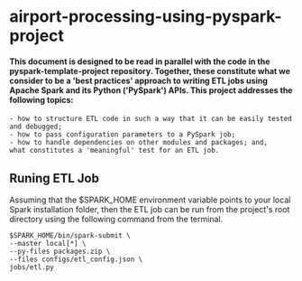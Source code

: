 ﻿# airport-processing-using-pyspark-project
#### This document is designed to be read in parallel with the code in the pyspark-template-project repository. Together, these constitute what we consider to be a 'best practices' approach to writing ETL jobs using Apache Spark and its Python ('PySpark') APIs. This project addresses the following topics:

    - how to structure ETL code in such a way that it can be easily tested and debugged;
    - how to pass configuration parameters to a PySpark job;
    - how to handle dependencies on other modules and packages; and,
    what constitutes a 'meaningful' test for an ETL job.

## Runing ETL Job
Assuming that the $SPARK_HOME environment variable points to your local Spark installation folder, then the ETL job can be run from the project's root directory using the following command from the terminal.

    $SPARK_HOME/bin/spark-submit \
    --master local[*] \
    --py-files packages.zip \
    --files configs/etl_config.json \
    jobs/etl.py
